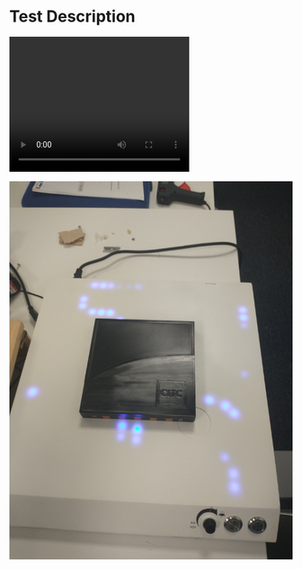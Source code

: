 # Test Description

<video width="320" height="240" controls>
  <source src="./assets/chip_demo.mp4" type="video/mp4">
</video>

![](./assets/chip_model.jpg)
